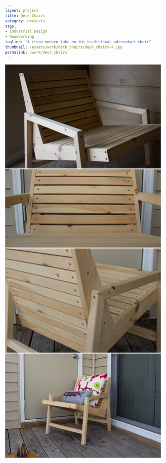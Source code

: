 ```yaml
---
layout: project
title: Deck Chairs
category: projects
tags:
- Industrial Design
- Woodworking
tagline: "A clean modern take on the traditional adirondack chair"
thumbnail: /assets/work/deck_chairs/deck_chairs-4.jpg
permalink: /work/deck_chairs
---
```


![](/assets/work/deck_chairs/deck_chairs-1.jpg)
![](/assets/work/deck_chairs/deck_chairs-2.jpg)
![](/assets/work/deck_chairs/deck_chairs-3.jpg)
![](/assets/work/deck_chairs/deck_chairs-4.jpg)
